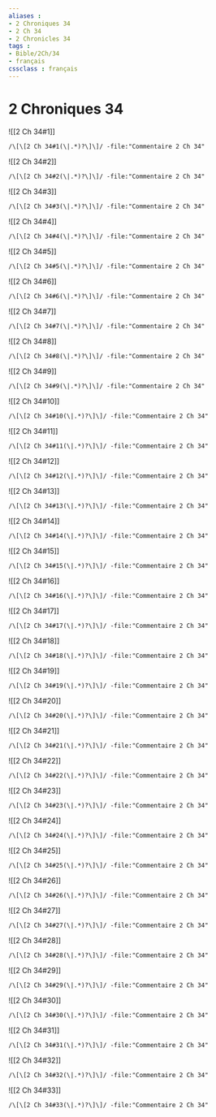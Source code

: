 ```yaml
---
aliases : 
- 2 Chroniques 34
- 2 Ch 34
- 2 Chronicles 34
tags : 
- Bible/2Ch/34
- français
cssclass : français
---
```


# 2 Chroniques 34

![[2 Ch 34#1]]

```query
/\[\[2 Ch 34#1(\|.*)?\]\]/ -file:"Commentaire 2 Ch 34"
```

![[2 Ch 34#2]]

```query
/\[\[2 Ch 34#2(\|.*)?\]\]/ -file:"Commentaire 2 Ch 34"
```

![[2 Ch 34#3]]

```query
/\[\[2 Ch 34#3(\|.*)?\]\]/ -file:"Commentaire 2 Ch 34"
```

![[2 Ch 34#4]]

```query
/\[\[2 Ch 34#4(\|.*)?\]\]/ -file:"Commentaire 2 Ch 34"
```

![[2 Ch 34#5]]

```query
/\[\[2 Ch 34#5(\|.*)?\]\]/ -file:"Commentaire 2 Ch 34"
```

![[2 Ch 34#6]]

```query
/\[\[2 Ch 34#6(\|.*)?\]\]/ -file:"Commentaire 2 Ch 34"
```

![[2 Ch 34#7]]

```query
/\[\[2 Ch 34#7(\|.*)?\]\]/ -file:"Commentaire 2 Ch 34"
```

![[2 Ch 34#8]]

```query
/\[\[2 Ch 34#8(\|.*)?\]\]/ -file:"Commentaire 2 Ch 34"
```

![[2 Ch 34#9]]

```query
/\[\[2 Ch 34#9(\|.*)?\]\]/ -file:"Commentaire 2 Ch 34"
```

![[2 Ch 34#10]]

```query
/\[\[2 Ch 34#10(\|.*)?\]\]/ -file:"Commentaire 2 Ch 34"
```

![[2 Ch 34#11]]

```query
/\[\[2 Ch 34#11(\|.*)?\]\]/ -file:"Commentaire 2 Ch 34"
```

![[2 Ch 34#12]]

```query
/\[\[2 Ch 34#12(\|.*)?\]\]/ -file:"Commentaire 2 Ch 34"
```

![[2 Ch 34#13]]

```query
/\[\[2 Ch 34#13(\|.*)?\]\]/ -file:"Commentaire 2 Ch 34"
```

![[2 Ch 34#14]]

```query
/\[\[2 Ch 34#14(\|.*)?\]\]/ -file:"Commentaire 2 Ch 34"
```

![[2 Ch 34#15]]

```query
/\[\[2 Ch 34#15(\|.*)?\]\]/ -file:"Commentaire 2 Ch 34"
```

![[2 Ch 34#16]]

```query
/\[\[2 Ch 34#16(\|.*)?\]\]/ -file:"Commentaire 2 Ch 34"
```

![[2 Ch 34#17]]

```query
/\[\[2 Ch 34#17(\|.*)?\]\]/ -file:"Commentaire 2 Ch 34"
```

![[2 Ch 34#18]]

```query
/\[\[2 Ch 34#18(\|.*)?\]\]/ -file:"Commentaire 2 Ch 34"
```

![[2 Ch 34#19]]

```query
/\[\[2 Ch 34#19(\|.*)?\]\]/ -file:"Commentaire 2 Ch 34"
```

![[2 Ch 34#20]]

```query
/\[\[2 Ch 34#20(\|.*)?\]\]/ -file:"Commentaire 2 Ch 34"
```

![[2 Ch 34#21]]

```query
/\[\[2 Ch 34#21(\|.*)?\]\]/ -file:"Commentaire 2 Ch 34"
```

![[2 Ch 34#22]]

```query
/\[\[2 Ch 34#22(\|.*)?\]\]/ -file:"Commentaire 2 Ch 34"
```

![[2 Ch 34#23]]

```query
/\[\[2 Ch 34#23(\|.*)?\]\]/ -file:"Commentaire 2 Ch 34"
```

![[2 Ch 34#24]]

```query
/\[\[2 Ch 34#24(\|.*)?\]\]/ -file:"Commentaire 2 Ch 34"
```

![[2 Ch 34#25]]

```query
/\[\[2 Ch 34#25(\|.*)?\]\]/ -file:"Commentaire 2 Ch 34"
```

![[2 Ch 34#26]]

```query
/\[\[2 Ch 34#26(\|.*)?\]\]/ -file:"Commentaire 2 Ch 34"
```

![[2 Ch 34#27]]

```query
/\[\[2 Ch 34#27(\|.*)?\]\]/ -file:"Commentaire 2 Ch 34"
```

![[2 Ch 34#28]]

```query
/\[\[2 Ch 34#28(\|.*)?\]\]/ -file:"Commentaire 2 Ch 34"
```

![[2 Ch 34#29]]

```query
/\[\[2 Ch 34#29(\|.*)?\]\]/ -file:"Commentaire 2 Ch 34"
```

![[2 Ch 34#30]]

```query
/\[\[2 Ch 34#30(\|.*)?\]\]/ -file:"Commentaire 2 Ch 34"
```

![[2 Ch 34#31]]

```query
/\[\[2 Ch 34#31(\|.*)?\]\]/ -file:"Commentaire 2 Ch 34"
```

![[2 Ch 34#32]]

```query
/\[\[2 Ch 34#32(\|.*)?\]\]/ -file:"Commentaire 2 Ch 34"
```

![[2 Ch 34#33]]

```query
/\[\[2 Ch 34#33(\|.*)?\]\]/ -file:"Commentaire 2 Ch 34"
```

